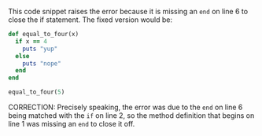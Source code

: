 This code snippet raises the error because it is missing an `end` on line 6 to close the if statement. The fixed version would be:

```ruby
def equal_to_four(x)
  if x == 4
    puts "yup"
  else
    puts "nope"
  end
end

equal_to_four(5)
```

CORRECTION: Precisely speaking, the error was due to the `end` on line 6 being matched with the `if` on line 2, so the method definition that begins on line 1 was missing an `end` to close it off.
